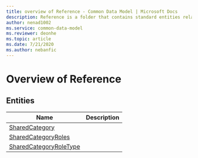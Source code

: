 ```yaml
---
title: overview of Reference - Common Data Model | Microsoft Docs
description: Reference is a folder that contains standard entities related to the Common Data Model.
author: nenad1002
ms.service: common-data-model
ms.reviewer: deonhe
ms.topic: article
ms.date: 7/21/2020
ms.author: nebanfic
---
```


# Overview of Reference


## Entities

|Name|Description|
|---|---|
|[SharedCategory](SharedCategory.md)||
|[SharedCategoryRoles](SharedCategoryRoles.md)||
|[SharedCategoryRoleType](SharedCategoryRoleType.md)||
